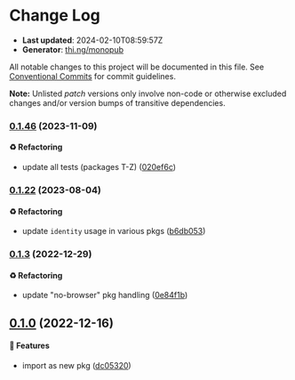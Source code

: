 # Change Log

- **Last updated**: 2024-02-10T08:59:57Z
- **Generator**: [thi.ng/monopub](https://thi.ng/monopub)

All notable changes to this project will be documented in this file.
See [Conventional Commits](https://conventionalcommits.org/) for commit guidelines.

**Note:** Unlisted _patch_ versions only involve non-code or otherwise excluded changes
and/or version bumps of transitive dependencies.

### [0.1.46](https://github.com/thi-ng/umbrella/tree/@thi.ng/transclude@0.1.46) (2023-11-09)

#### ♻️ Refactoring

- update all tests (packages T-Z) ([020ef6c](https://github.com/thi-ng/umbrella/commit/020ef6c))

### [0.1.22](https://github.com/thi-ng/umbrella/tree/@thi.ng/transclude@0.1.22) (2023-08-04)

#### ♻️ Refactoring

- update `identity` usage in various pkgs ([b6db053](https://github.com/thi-ng/umbrella/commit/b6db053))

### [0.1.3](https://github.com/thi-ng/umbrella/tree/@thi.ng/transclude@0.1.3) (2022-12-29)

#### ♻️ Refactoring

- update "no-browser" pkg handling ([0e84f1b](https://github.com/thi-ng/umbrella/commit/0e84f1b))

## [0.1.0](https://github.com/thi-ng/umbrella/tree/@thi.ng/transclude@0.1.0) (2022-12-16)

#### 🚀 Features

- import as new pkg ([dc05320](https://github.com/thi-ng/umbrella/commit/dc05320))
